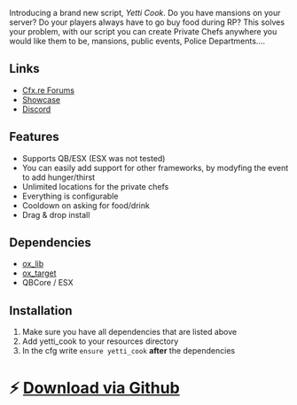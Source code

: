 Introducing a brand new script, *Yetti Cook*. Do you have mansions on your server? Do your players always have to go buy food during RP? This solves your problem, with our script you can create Private Chefs anywhere you would like them to be, mansions, public events, Police Departments....

## Links
- [Cfx.re Forums](https://forum.cfx.re/t/free-yetti-cook/5236663)
- [Showcase](https://www.youtube.com/watch?v=TXScgoRQJJU)
- [Discord](https://discord.gg/mfJ7RJjwDq)

## Features
- Supports QB/ESX (ESX was not tested)
- You can easily add support for other frameworks, by modyfing the event
to add hunger/thirst
- Unlimited locations for the private chefs
- Everything is configurable
- Cooldown on asking for food/drink
- Drag & drop install

## Dependencies
- [ox_lib](https://github.com/overextended/ox_lib)
- [ox_target](https://github.com/overextended/ox_target)
- QBCore / ESX

## Installation 
1. Make sure you have all dependencies that are listed above
2. Add yetti_cook to your resources directory
3. In the cfg write `ensure yetti_cook` **after** the dependencies

# :zap: [Download via Github](https://github.com/YeeetSK/yetti_cook)
